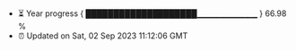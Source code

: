 - ⏳ Year progress { ████████████████████▁▁▁▁▁▁▁▁▁▁ } 66.98 %
- ⏰ Updated on Sat, 02 Sep 2023 11:12:06 GMT

